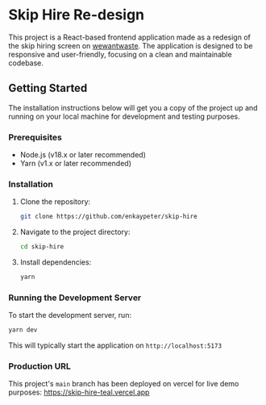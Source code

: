 # Skip Hire Re-design

This project is a React-based frontend application made as a redesign of the skip hiring screen on [wewantwaste](https://wewantwaste.co.uk/). The application is designed to be responsive and user-friendly, focusing on a clean and maintainable codebase.

## Getting Started
The installation instructions below will get you a copy of the project up and running on your local machine for development and testing purposes.

### Prerequisites

*   Node.js (v18.x or later recommended)
*   Yarn (v1.x or later recommended)

### Installation

1.  Clone the repository:
    ```bash
    git clone https://github.com/enkaypeter/skip-hire
    ```
2.  Navigate to the project directory:
    ```bash
    cd skip-hire
    ```
3.  Install dependencies:
    ```bash
    yarn
    ```

### Running the Development Server

To start the development server, run:

```bash
yarn dev
```

This will typically start the application on `http://localhost:5173`


### Production URL

This project's `main` branch has been deployed on vercel for live demo purposes:
https://skip-hire-teal.vercel.app
